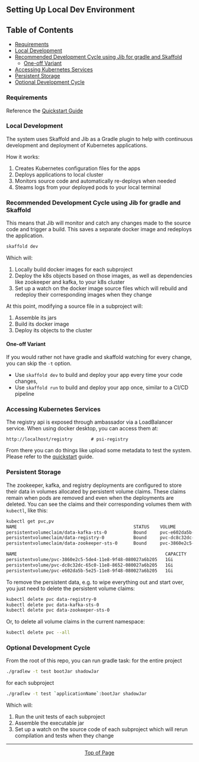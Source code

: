 ## Setting Up Local Dev Environment

## Table of Contents
* [Requirements](#requirements)
* [Local Development](#local-development)
* [Recommended Development Cycle using Jib for gradle and Skaffold](#recommended-development-cycle-using-jib-for-gradle-and-skaffold)
    * [One-off Variant](#one-off-variant)
* [Accessing Kubernetes Services](#accessing-kubernetes-services)
* [Persistent Storage](#persistent-storage)
* [Optional Development Cycle](#optional-development-cycle)

### Requirements
Reference the [Quickstart Guide](quickstart)

### Local Development 
The system uses Skaffold and Jib as a Gradle plugin to help with continuous development and deployment of Kubernetes 
applications.

How it works:

1. Creates Kubernetes configuration files for the apps
1. Deploys applications to local cluster
1. Monitors source code and automatically re-deploys when needed
1. Steams logs from your deployed pods to your local terminal

### Recommended Development Cycle using Jib for gradle and Skaffold
This means that Jib will monitor and catch any changes made to the source code and trigger a build. 
This saves a separate docker image and redeploys the application. 
```bash
skaffold dev
```
Which will:
1. Locally build docker images for each subproject
1. Deploy the k8s objects based on those images, as well as dependencies like zookeeper and kafka, to your k8s cluster
1. Set up a watch on the docker image source files which will rebuild and redeploy their corresponding images when they change

At this point, modifying a source file in a subproject will:
1. Assemble its jars
1. Build its docker image
1. Deploy its objects to the cluster

#### One-off Variant

If you would rather not have gradle and skaffold watching for every change, you can skip the `-t` option.
* Use `skaffold dev` to build and deploy your app every time your code changes,
* Use `skaffold run` to build and deploy your app once, similar to a CI/CD pipeline


### Accessing Kubernetes Services

The registry api is exposed through ambassador via a LoadBalancer service.
When using docker desktop, you can access them at:

```
http://localhost/registry       # psi-registry
```

From there you can do things like upload some metadata to test the system. Please refer to the [quickstart](quickstart) guide.

### Persistent Storage

The zookeeper, kafka, and registry deployments are configured to store their data in volumes allocated by
persistent volume claims. These claims remain when pods are removed and even when the deployments are deleted.
You can see the claims and their corresponding volumes them with `kubectl`, like this:

```bash
kubectl get pvc,pv
NAME                                            STATUS    VOLUME                                     CAPACITY   ACCESS MODES   STORAGECLASS   AGE
persistentvolumeclaim/data-kafka-sts-0          Bound     pvc-e602da5b-5e25-11e8-9f48-080027a6b205   1Gi        RWO            standard       9d
persistentvolumeclaim/data-registry-0           Bound     pvc-dc8c32dc-65c0-11e8-8652-080027a6b205   1Gi        RWO            standard       3h
persistentvolumeclaim/data-zookeeper-sts-0      Bound     pvc-3860e2c5-5de4-11e8-9f48-080027a6b205   1Gi        RWO            standard       10d

NAME                                                        CAPACITY   ACCESS MODES   RECLAIM POLICY   STATUS    CLAIM                             STORAGECLASS   REASON    AGE
persistentvolume/pvc-3860e2c5-5de4-11e8-9f48-080027a6b205   1Gi        RWO            Delete           Bound     default/data-zookeeper-sts-0      standard                 10d
persistentvolume/pvc-dc8c32dc-65c0-11e8-8652-080027a6b205   1Gi        RWO            Delete           Bound     default/data-registry-0           standard                 3h
persistentvolume/pvc-e602da5b-5e25-11e8-9f48-080027a6b205   1Gi        RWO            Delete           Bound     default/data-kafka-sts-0          standard                 9d
```

To remove the persistent data, e.g. to wipe everything out and start over, you just need to delete the persistent volume claims:

```bash
kubectl delete pvc data-registry-0
kubectl delete pvc data-kafka-sts-0
kubectl delete pvc data-zookeeper-sts-0
```

Or, to delete all volume claims in the current namespace:

```bash
kubectl delete pvc --all
```
### Optional Development Cycle
From the root of this repo, you can run gradle task: 
for the entire project  
```bash
./gradlew -t test bootJar shadowJar
```
for each subproject
```bash
./gradlew -t test `applicationName`:bootJar shadowJar
```
Which will:
1. Run the unit tests of each subproject
1. Assemble the executable jar 
1. Set up a watch on the source code of each subproject which will rerun compilation and tests when they change

<hr>
<div align="center"><a href="#">Top of Page</a></div>
